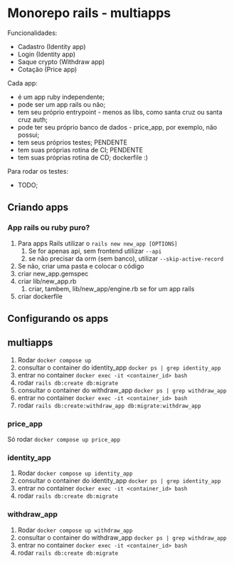 # Monorepo rails - multiapps

Funcionalidades:
- Cadastro (Identity app)
- Login (Identity app)
- Saque crypto (Withdraw app)
- Cotação (Price app)

Cada app:
- é um app ruby independente;
- pode ser um app rails ou não;
- tem seu próprio entrypoint - menos as libs, como santa cruz ou santa cruz auth;
- pode ter seu próprio banco de dados - price_app, por exemplo, não possui;
- tem seus próprios testes; PENDENTE
- tem suas próprias rotina de CI; PENDENTE
- tem suas próprias rotina de CD; dockerfile :)

Para rodar os testes:
- TODO;

## Criando apps
### App rails ou ruby puro?
1. Para apps Rails utilizar o `rails new new_app [OPTIONS]`
   1. Se for apenas api, sem frontend utilizar `--api`
   2. se não precisar da orm (sem banco), utilizar `--skip-active-record`
2. Se não, criar uma pasta e colocar o código
3. criar new_app.gemspec
4. criar lib/new_app.rb
   1. criar, tambem, lib/new_app/engine.rb se for um app rails
5. criar dockerfile

## Configurando os apps
## multiapps
1. Rodar `docker compose up`
2. consultar o container do identity_app `docker ps | grep identity_app`
3. entrar no container `docker exec -it <container_id> bash`
4. rodar `rails db:create db:migrate`
5. consultar o container do withdraw_app `docker ps | grep withdraw_app`
3. entrar no container `docker exec -it <container_id> bash`
4. rodar `rails db:create:withdraw_app db:migrate:withdraw_app`

### price_app
Só rodar `docker compose up price_app`

### identity_app
1. Rodar `docker compose up identity_app`
2. consultar o container do identity_app `docker ps | grep identity_app`
3. entrar no container `docker exec -it <container_id> bash`
4. rodar `rails db:create db:migrate`

### withdraw_app
1. Rodar `docker compose up withdraw_app`
2. consultar o container do withdraw_app `docker ps | grep withdraw_app`
3. entrar no container `docker exec -it <container_id> bash`
4. rodar `rails db:create db:migrate`
